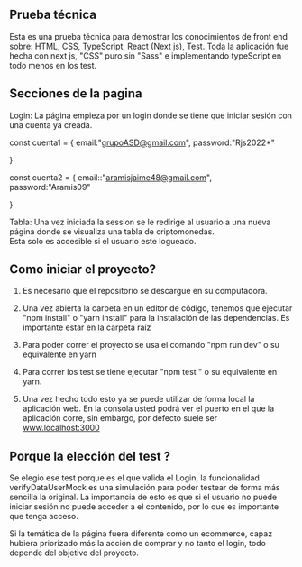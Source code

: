 ## Prueba técnica  
Esta es una prueba técnica para demostrar los conocimientos de front end sobre: HTML, CSS, TypeScript, React (Next js), Test. 
Toda la aplicación fue hecha con next js, "CSS" puro sin "Sass" e implementando typeScript en todo menos en los test. 

  

## Secciones de la pagina 
Login: La página empieza por un login donde se tiene que iniciar sesión con una cuenta ya creada. 

const cuenta1 = { 
email:"grupoASD@gmail.com", 
password:"Rjs2022*" 

} 

const cuenta2 = { 
email::"aramisjaime48@gmail.com", 
password:"Aramis09" 

} 

Tabla: Una vez iniciada la session se le redirige al usuario a una nueva página donde se visualiza una tabla de criptomonedas.  
Esta solo es accesible si el usuario este logueado. 

  
## Como iniciar el proyecto? 
1) Es necesario que el repositorio se descargue en su computadora. 

2) Una vez abierta la carpeta en un editor de código, tenemos que ejecutar "npm install" o "yarn install" para la instalación de las dependencias. Es importante estar en la carpeta raíz 

3) Para poder correr el proyecto se usa el comando "npm run dev" o su equivalente en yarn 

4) Para correr los test se tiene ejecutar "npm test " o su equivalente en yarn. 

5) Una vez hecho todo esto ya se puede utilizar de forma local la aplicación web. En la consola usted podrá ver el puerto en el que la aplicación corre, sin embargo, por defecto suele ser www.localhost:3000 

## Porque la elección del test ?  
Se elegio ese test porque es el que valida el Login, la funcionalidad verifyDataUserMock es una simulación para poder testear de forma más sencilla la original. La importancia de esto es que si el usuario no puede iniciar sesión no puede acceder a el contenido, por lo que es importante que tenga acceso.  

Si la temática de la página fuera diferente como un ecommerce, capaz hubiera priorizado más la acción de comprar y no tanto el login, todo depende del objetivo del proyecto. 
